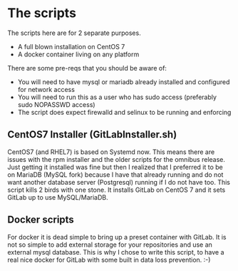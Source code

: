 # The scripts
The scripts here are for 2 separate purposes. 
* A full blown installation on CentOS 7
* A docker container living on any platform

There are some pre-reqs that you should be aware of:
* You will need to have mysql or mariadb already installed and configured for network access
* You will need to run this as a user who has sudo access (preferably sudo NOPASSWD access)
* The script does expect firewalld and selinux to be running and enforcing

## CentOS7 Installer (GitLabInstaller.sh)
CentOS7 (and RHEL7) is based on Systemd now. This means there are issues with the rpm installer and the older scripts for the omnibus release. Just getting it installed was fine but then I realized that I preferred it to be on MariaDB (MySQL fork) because I have that already running and do not want another database server (Postgresql) running if I do not have too. This script kills 2 birds with one stone. It installs GitLab on CentOS 7 and it sets GitLab up to use MySQL/MariaDB. 

## Docker scripts
For docker it is dead simple to bring up a preset container with GitLab. It is not so simple to add external storage for your repositories and use an external mysql database. This is why I chose to write this script, to have a real nice docker for GitLab with some built in data loss prevention. :-)



